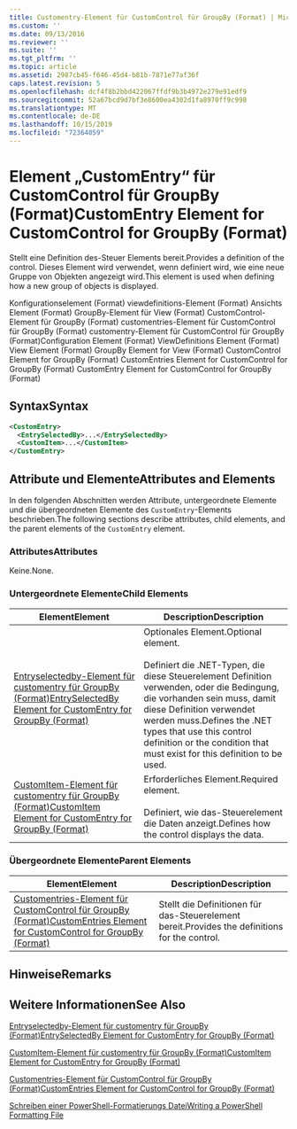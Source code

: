```yaml
---
title: Customentry-Element für CustomControl für GroupBy (Format) | Microsoft-Dokumentation
ms.custom: ''
ms.date: 09/13/2016
ms.reviewer: ''
ms.suite: ''
ms.tgt_pltfrm: ''
ms.topic: article
ms.assetid: 2987cb45-f646-45d4-b81b-7871e77af36f
caps.latest.revision: 5
ms.openlocfilehash: dcf4f8b2bbd422067ffdf9b3b4972e279e91edf9
ms.sourcegitcommit: 52a67bcd9d7bf3e8600ea4302d1fa8970ff9c998
ms.translationtype: MT
ms.contentlocale: de-DE
ms.lasthandoff: 10/15/2019
ms.locfileid: "72364059"
---
```

# <a name="customentry-element-for-customcontrol-for-groupby-format"></a><span data-ttu-id="ee94a-102">Element „CustomEntry“ für CustomControl für GroupBy (Format)</span><span class="sxs-lookup"><span data-stu-id="ee94a-102">CustomEntry Element for CustomControl for GroupBy (Format)</span></span>

<span data-ttu-id="ee94a-103">Stellt eine Definition des-Steuer Elements bereit.</span><span class="sxs-lookup"><span data-stu-id="ee94a-103">Provides a definition of the control.</span></span> <span data-ttu-id="ee94a-104">Dieses Element wird verwendet, wenn definiert wird, wie eine neue Gruppe von Objekten angezeigt wird.</span><span class="sxs-lookup"><span data-stu-id="ee94a-104">This element is used when defining how a new group of objects is displayed.</span></span>

<span data-ttu-id="ee94a-105">Konfigurationselement (Format) viewdefinitions-Element (Format) Ansichts Element (Format) GroupBy-Element für View (Format) CustomControl-Element für GroupBy (Format) customentries-Element für CustomControl für GroupBy (Format) customentry-Element für CustomControl für GroupBy (Format)</span><span class="sxs-lookup"><span data-stu-id="ee94a-105">Configuration Element (Format) ViewDefinitions Element (Format) View Element (Format) GroupBy Element for View (Format) CustomControl Element for GroupBy (Format) CustomEntries Element for CustomControl for GroupBy (Format) CustomEntry Element for CustomControl for GroupBy (Format)</span></span>

## <a name="syntax"></a><span data-ttu-id="ee94a-106">Syntax</span><span class="sxs-lookup"><span data-stu-id="ee94a-106">Syntax</span></span>

```xml
<CustomEntry>
  <EntrySelectedBy>...</EntrySelectedBy>
  <CustomItem>...</CustomItem>
</CustomEntry>
```

## <a name="attributes-and-elements"></a><span data-ttu-id="ee94a-107">Attribute und Elemente</span><span class="sxs-lookup"><span data-stu-id="ee94a-107">Attributes and Elements</span></span>

<span data-ttu-id="ee94a-108">In den folgenden Abschnitten werden Attribute, untergeordnete Elemente und die übergeordneten Elemente des `CustomEntry`-Elements beschrieben.</span><span class="sxs-lookup"><span data-stu-id="ee94a-108">The following sections describe attributes, child elements, and the parent elements of the `CustomEntry` element.</span></span>

### <a name="attributes"></a><span data-ttu-id="ee94a-109">Attributes</span><span class="sxs-lookup"><span data-stu-id="ee94a-109">Attributes</span></span>

<span data-ttu-id="ee94a-110">Keine.</span><span class="sxs-lookup"><span data-stu-id="ee94a-110">None.</span></span>

### <a name="child-elements"></a><span data-ttu-id="ee94a-111">Untergeordnete Elemente</span><span class="sxs-lookup"><span data-stu-id="ee94a-111">Child Elements</span></span>

|<span data-ttu-id="ee94a-112">Element</span><span class="sxs-lookup"><span data-stu-id="ee94a-112">Element</span></span>|<span data-ttu-id="ee94a-113">Description</span><span class="sxs-lookup"><span data-stu-id="ee94a-113">Description</span></span>|
|-------------|-----------------|
|[<span data-ttu-id="ee94a-114">Entryselectedby-Element für customentry für GroupBy (Format)</span><span class="sxs-lookup"><span data-stu-id="ee94a-114">EntrySelectedBy Element for CustomEntry for GroupBy (Format)</span></span>](./entryselectedby-element-for-customentry-for-groupby-format.md)|<span data-ttu-id="ee94a-115">Optionales Element.</span><span class="sxs-lookup"><span data-stu-id="ee94a-115">Optional element.</span></span><br /><br /> <span data-ttu-id="ee94a-116">Definiert die .NET-Typen, die diese Steuerelement Definition verwenden, oder die Bedingung, die vorhanden sein muss, damit diese Definition verwendet werden muss.</span><span class="sxs-lookup"><span data-stu-id="ee94a-116">Defines the .NET types that use this control definition or the condition that must exist for this definition to be used.</span></span>|
|[<span data-ttu-id="ee94a-117">CustomItem-Element für customentry für GroupBy (Format)</span><span class="sxs-lookup"><span data-stu-id="ee94a-117">CustomItem Element for CustomEntry for GroupBy (Format)</span></span>](./customitem-element-for-customentry-for-groupby-format.md)|<span data-ttu-id="ee94a-118">Erforderliches Element.</span><span class="sxs-lookup"><span data-stu-id="ee94a-118">Required element.</span></span><br /><br /> <span data-ttu-id="ee94a-119">Definiert, wie das-Steuerelement die Daten anzeigt.</span><span class="sxs-lookup"><span data-stu-id="ee94a-119">Defines how the control displays the data.</span></span>|

### <a name="parent-elements"></a><span data-ttu-id="ee94a-120">Übergeordnete Elemente</span><span class="sxs-lookup"><span data-stu-id="ee94a-120">Parent Elements</span></span>

|<span data-ttu-id="ee94a-121">Element</span><span class="sxs-lookup"><span data-stu-id="ee94a-121">Element</span></span>|<span data-ttu-id="ee94a-122">Description</span><span class="sxs-lookup"><span data-stu-id="ee94a-122">Description</span></span>|
|-------------|-----------------|
|[<span data-ttu-id="ee94a-123">Customentries-Element für CustomControl für GroupBy (Format)</span><span class="sxs-lookup"><span data-stu-id="ee94a-123">CustomEntries Element for CustomControl for GroupBy (Format)</span></span>](./customentries-element-for-customcontrol-for-groupby-format.md)|<span data-ttu-id="ee94a-124">Stellt die Definitionen für das-Steuerelement bereit.</span><span class="sxs-lookup"><span data-stu-id="ee94a-124">Provides the definitions for the control.</span></span>|

## <a name="remarks"></a><span data-ttu-id="ee94a-125">Hinweise</span><span class="sxs-lookup"><span data-stu-id="ee94a-125">Remarks</span></span>

## <a name="see-also"></a><span data-ttu-id="ee94a-126">Weitere Informationen</span><span class="sxs-lookup"><span data-stu-id="ee94a-126">See Also</span></span>

[<span data-ttu-id="ee94a-127">Entryselectedby-Element für customentry für GroupBy (Format)</span><span class="sxs-lookup"><span data-stu-id="ee94a-127">EntrySelectedBy Element for CustomEntry for GroupBy (Format)</span></span>](./entryselectedby-element-for-customentry-for-groupby-format.md)

[<span data-ttu-id="ee94a-128">CustomItem-Element für customentry für GroupBy (Format)</span><span class="sxs-lookup"><span data-stu-id="ee94a-128">CustomItem Element for CustomEntry for GroupBy (Format)</span></span>](./customitem-element-for-customentry-for-groupby-format.md)

[<span data-ttu-id="ee94a-129">Customentries-Element für CustomControl für GroupBy (Format)</span><span class="sxs-lookup"><span data-stu-id="ee94a-129">CustomEntries Element for CustomControl for GroupBy (Format)</span></span>](./customentries-element-for-customcontrol-for-groupby-format.md)

[<span data-ttu-id="ee94a-130">Schreiben einer PowerShell-Formatierungs Datei</span><span class="sxs-lookup"><span data-stu-id="ee94a-130">Writing a PowerShell Formatting File</span></span>](./writing-a-powershell-formatting-file.md)
